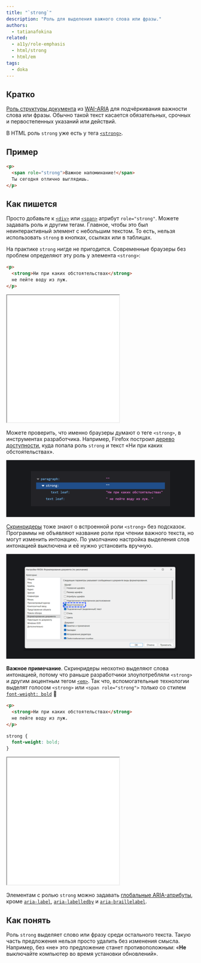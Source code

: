 ```yaml
---
title: "`strong`"
description: "Роль для выделения важного слова или фразы."
authors:
  - tatianafokina
related:
  - a11y/role-emphasis
  - html/strong
  - html/em
tags:
  - doka
---
```


## Кратко

[Роль структуры документа](/a11y/aria-roles/#roli-struktury-dokumenta) из [WAI-ARIA](/a11y/aria-intro/#specifikaciya) для подчёркивания важности слова или фразы. Обычно такой текст касается обязательных, срочных и первостепенных указаний или действий.

В HTML роль `strong` уже есть у тега [`<strong>`](/html/strong/).

## Пример

```html
<p>
  <span role="strong">Важное напоминание!</span>
  Ты сегодня отлично выглядишь.
</p>
```

## Как пишется

Просто добавьте к [`<div>`](/html/div/) или [`<span>`](/html/span/) атрибут `role="strong"`. Можете задавать роль и другим тегам. Главное, чтобы это был неинтерактивный элемент с небольшим текстом. То есть, нельзя использовать `strong` в кнопках, ссылках или в таблицах.

На практике `strong` нигде не пригодится. Современные браузеры без проблем определяют эту роль у элемента `<strong>`:

```html
<p>
  <strong>Ни при каких обстоятельствах</strong>
  не пейте воду из луж.
</p>
```

<iframe title="Важный текст в HTML-теге" src="demos/text-with-strong-role/" height="340"></iframe>

Можете проверить, что именно браузеры думают о теге `<strong>`, в инструментах разработчика. Например, Firefox построил [дерево доступности](/a11y/a11y-tree/), куда попала роль `strong` и текст «Ни при каких обстоятельствах».

![Примерное представление дерева доступности в Firefox.](images/strong-element.png)

[Скринридеры](/a11y/screenreaders/) тоже знают о встроенной роли `<strong>` без подсказок. Программы не объявляют название роли при чтении важного текста, но могут изменить интонацию. По умолчанию настройка выделения слов интонацией выключена и её нужно установить вручную.

![Настройка акцентирования в NVDA из вкладки «Форматирование документа».](images/emphasis-nvda-settings.png)

**Важное примечание**. Скринридеры неохотно выделяют слова интонацией, потому что раньше разработчики злоупотребляли `<strong>` и другим акцентным тегом [`<em>`](/html/em/). Так что, вспомогательные технологии выделят голосом `<strong>` или `<span role="strong">` _только_ со стилем [`font-weight: bold`](/css/font-weight/) 🤪

```html
<p>
  <strong>Ни при каких обстоятельствах</strong>
  не пейте воду из луж.
</p>
```

```css
strong {
  font-weight: bold;
}
```

<iframe title="Важный текст со стилями" src="demos/text-with-bold-style/" height="340"></iframe>

Элементам с ролью `strong` можно задавать [глобальные ARIA-атрибуты](/a11y/aria-attrs/#globalnye-atributy), кроме [`aria-label`](/a11y/aria-label/), [`aria-labelledby`](/a11y/aria-labelledby/) и [`aria-braillelabel`](/a11y/aria-braillelabel/).

## Как понять

Роль `strong` выделяет слово или фразу среди остального текста. Такую часть предложения нельзя просто удалить без изменения смысла. Например, без «не» это предложение станет противоположным: «**Не** выключайте компьютер во время установки обновлений».
